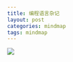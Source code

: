 ```yaml
---
title: 编程语言杂记
layout: post
categories: mindmap
tags: mindmap
---
```


![](/assets/image/202004/language.png)